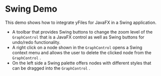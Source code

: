 # Swing Demo
 This demo shows how to integrate yFiles for JavaFX in a Swing application.   
*  A toolbar that provides Swing buttons to change the zoom level of the `GraphControl` that is a JavaFX control as well as Swing buttons for undo/redo functionality.   
*  A right click on a node shown in the `GraphControl` opens a Swing context menu and allows the user to delete the clicked node from the `GraphControl` .   
*  On the left side a Swing palette offers nodes with different styles that can be dragged into the `GraphControl` .     